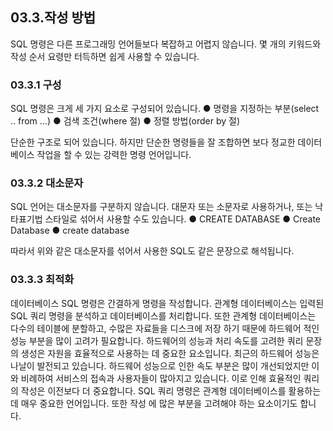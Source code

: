 
## 03.3.작성 방법 
SQL 명령은 다른 프로그래밍 언어들보다 복잡하고 어렵지 않습니다. 몇 개의 키워드와 작성 순서 요령만 터득하면 쉽게 사용할 수 있습니다. 

### 03.3.1 구성 
SQL 명령은 크게 세 가지 요소로 구성되어 있습니다. 
● 명령을 지정하는 부분(select .. from …) 
● 검색 조건(where 절) 
● 정렬 방법(order by 절) 

단순한 구조로 되어 있습니다. 하지만 단순한 명령들을 잘 조합하면 보다 정교한 데이터 베이스 작업을 할 수 있는 강력한 명령 언어입니다. 

### 03.3.2 대소문자 
SQL 언어는 대소문자를 구분하지 않습니다. 대문자 또는 소문자로 사용하거나, 또는 낙 타표기법 스타일로 섞어서 사용할 수도 있습니다. 
● CREATE DATABASE 
● Create Database 
● create database 

따라서 위와 같은 대소문자를 섞어서 사용한 SQL도 같은 문장으로 해석됩니다. 

### 03.3.3 최적화 
데이터베이스 SQL 명령은 간결하게 명령을 작성합니다. 관계형 데이터베이스는 입력된 SQL 쿼리 명령을 분석하고 데이터베이스를 처리합니다. 
또한 관계형 데이터베이스는 다수의 테이블에 분할하고, 수많은 자료들을 디스크에 저장 하기 때문에 하드웨어 적인 성능 부분을 많이 고려가 필요합니다. 하드웨어의 성능과 처리 속도를 고려한 쿼리 문장의 생성은 자원을 효율적으로 사용하는 데 중요한 요소입니다. 
최근의 하드웨어 성능은 나날이 발전되고 있습니다. 하드웨어 성능으로 인한 속도 부분은 많이 개선되었지만 이와 비례하여 서비스의 접속과 사용자들이 많아지고 있습니다. 이로 인해 효율적인 쿼리의 작성은 이전보다 더 중요합니다. 
SQL 쿼리 명령은 관계형 데이터베이스를 활용하는데 매우 중요한 언어입니다. 또한 작성 에 많은 부분을 고려해야 하는 요소이기도 합니다. 

